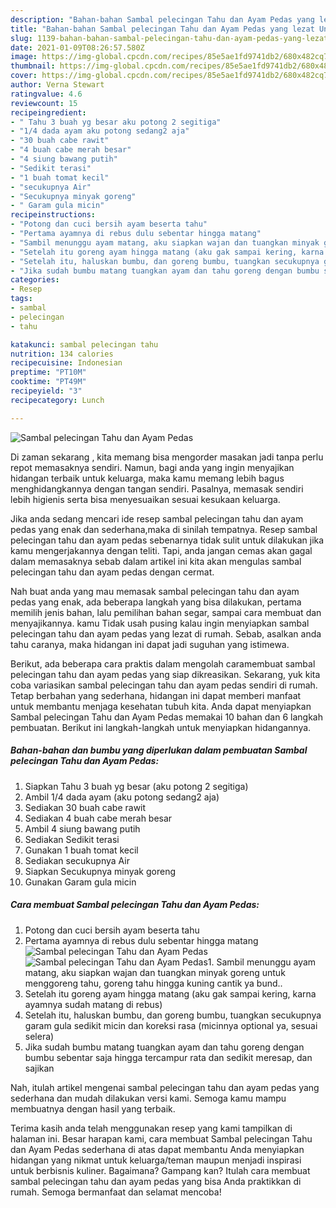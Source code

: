 ```yaml
---
description: "Bahan-bahan Sambal pelecingan Tahu dan Ayam Pedas yang lezat Untuk Jualan"
title: "Bahan-bahan Sambal pelecingan Tahu dan Ayam Pedas yang lezat Untuk Jualan"
slug: 1139-bahan-bahan-sambal-pelecingan-tahu-dan-ayam-pedas-yang-lezat-untuk-jualan
date: 2021-01-09T08:26:57.580Z
image: https://img-global.cpcdn.com/recipes/85e5ae1fd9741db2/680x482cq70/sambal-pelecingan-tahu-dan-ayam-pedas-foto-resep-utama.jpg
thumbnail: https://img-global.cpcdn.com/recipes/85e5ae1fd9741db2/680x482cq70/sambal-pelecingan-tahu-dan-ayam-pedas-foto-resep-utama.jpg
cover: https://img-global.cpcdn.com/recipes/85e5ae1fd9741db2/680x482cq70/sambal-pelecingan-tahu-dan-ayam-pedas-foto-resep-utama.jpg
author: Verna Stewart
ratingvalue: 4.6
reviewcount: 15
recipeingredient:
- " Tahu 3 buah yg besar aku potong 2 segitiga"
- "1/4 dada ayam aku potong sedang2 aja"
- "30 buah cabe rawit"
- "4 buah cabe merah besar"
- "4 siung bawang putih"
- "Sedikit terasi"
- "1 buah tomat kecil"
- "secukupnya Air"
- "Secukupnya minyak goreng"
- " Garam gula micin"
recipeinstructions:
- "Potong dan cuci bersih ayam beserta tahu"
- "Pertama ayamnya di rebus dulu sebentar hingga matang"
- "Sambil menunggu ayam matang, aku siapkan wajan dan tuangkan minyak goreng untuk menggoreng tahu, goreng tahu hingga kuning cantik ya bund.."
- "Setelah itu goreng ayam hingga matang (aku gak sampai kering, karna ayamnya sudah matang di rebus)"
- "Setelah itu, haluskan bumbu, dan goreng bumbu, tuangkan secukupnya garam gula sedikit micin dan koreksi rasa (micinnya optional ya, sesuai selera)"
- "Jika sudah bumbu matang tuangkan ayam dan tahu goreng dengan bumbu sebentar saja hingga tercampur rata dan sedikit meresap, dan sajikan"
categories:
- Resep
tags:
- sambal
- pelecingan
- tahu

katakunci: sambal pelecingan tahu 
nutrition: 134 calories
recipecuisine: Indonesian
preptime: "PT10M"
cooktime: "PT49M"
recipeyield: "3"
recipecategory: Lunch

---
```



![Sambal pelecingan Tahu dan Ayam Pedas](https://img-global.cpcdn.com/recipes/85e5ae1fd9741db2/680x482cq70/sambal-pelecingan-tahu-dan-ayam-pedas-foto-resep-utama.jpg)

Di zaman  sekarang , kita memang bisa mengorder masakan jadi tanpa perlu repot memasaknya sendiri. Namun, bagi anda yang ingin menyajikan hidangan terbaik untuk keluarga, maka kamu memang lebih bagus menghidangkannya dengan tangan sendiri. Pasalnya, memasak sendiri lebih higienis serta bisa menyesuaikan sesuai kesukaan keluarga.

Jika anda sedang mencari ide resep sambal pelecingan tahu dan ayam pedas yang enak dan sederhana,maka di sinilah tempatnya. Resep sambal pelecingan tahu dan ayam pedas  sebenarnya tidak sulit untuk dilakukan jika kamu mengerjakannya dengan teliti. Tapi, anda jangan cemas akan gagal dalam memasaknya 
sebab dalam artikel ini kita akan mengulas sambal pelecingan tahu dan ayam pedas dengan cermat.  



Nah buat anda yang mau memasak sambal pelecingan tahu dan ayam pedas yang enak, ada beberapa langkah yang bisa dilakukan, pertama memilih jenis bahan, lalu pemilihan bahan segar, sampai cara membuat dan menyajikannya. kamu Tidak usah pusing kalau ingin menyiapkan sambal pelecingan tahu dan ayam pedas yang lezat di rumah. Sebab, asalkan anda  tahu caranya, maka hidangan ini dapat jadi suguhan yang istimewa.

Berikut, ada beberapa cara praktis  dalam mengolah caramembuat sambal pelecingan tahu dan ayam pedas yang siap dikreasikan. Sekarang, yuk kita coba variasikan sambal pelecingan tahu dan ayam pedas sendiri di rumah. Tetap berbahan yang sederhana, hidangan ini dapat memberi manfaat untuk membantu menjaga kesehatan tubuh kita. Anda dapat menyiapkan Sambal pelecingan Tahu dan Ayam Pedas memakai 10 bahan dan 6 langkah pembuatan. Berikut ini langkah-langkah untuk menyiapkan hidangannya.

<!--inarticleads1-->

##### Bahan-bahan dan bumbu yang diperlukan dalam pembuatan Sambal pelecingan Tahu dan Ayam Pedas:

1. Siapkan  Tahu 3 buah yg besar (aku potong 2 segitiga)
1. Ambil 1/4 dada ayam (aku potong sedang2 aja)
1. Sediakan 30 buah cabe rawit
1. Sediakan 4 buah cabe merah besar
1. Ambil 4 siung bawang putih
1. Sediakan Sedikit terasi
1. Gunakan 1 buah tomat kecil
1. Sediakan secukupnya Air
1. Siapkan Secukupnya minyak goreng
1. Gunakan  Garam gula micin




<!--inarticleads2-->

##### Cara membuat Sambal pelecingan Tahu dan Ayam Pedas:

1. Potong dan cuci bersih ayam beserta tahu
1. Pertama ayamnya di rebus dulu sebentar hingga matang
<img src="https://img-global.cpcdn.com/steps/69b37e340b91e259/160x128cq70/sambal-pelecingan-tahu-dan-ayam-pedas-langkah-memasak-2-foto.jpg" alt="Sambal pelecingan Tahu dan Ayam Pedas"><img src="https://img-global.cpcdn.com/steps/4bd94f5c749acbe1/160x128cq70/sambal-pelecingan-tahu-dan-ayam-pedas-langkah-memasak-2-foto.jpg" alt="Sambal pelecingan Tahu dan Ayam Pedas">1. Sambil menunggu ayam matang, aku siapkan wajan dan tuangkan minyak goreng untuk menggoreng tahu, goreng tahu hingga kuning cantik ya bund..
1. Setelah itu goreng ayam hingga matang (aku gak sampai kering, karna ayamnya sudah matang di rebus)
1. Setelah itu, haluskan bumbu, dan goreng bumbu, tuangkan secukupnya garam gula sedikit micin dan koreksi rasa (micinnya optional ya, sesuai selera)
1. Jika sudah bumbu matang tuangkan ayam dan tahu goreng dengan bumbu sebentar saja hingga tercampur rata dan sedikit meresap, dan sajikan




Nah, itulah artikel mengenai  sambal pelecingan tahu dan ayam pedas  yang sederhana dan mudah dilakukan versi kami. Semoga kamu mampu membuatnya dengan hasil yang terbaik. 

Terima kasih anda telah menggunakan resep yang kami tampilkan di halaman ini. Besar harapan kami, cara membuat  Sambal pelecingan Tahu dan Ayam Pedas sederhana di atas dapat membantu Anda menyiapkan hidangan yang nikmat untuk keluarga/teman maupun menjadi inspirasi untuk berbisnis kuliner. Bagaimana? Gampang kan? Itulah cara membuat sambal pelecingan tahu dan ayam pedas yang bisa Anda praktikkan di rumah. Semoga bermanfaat dan selamat mencoba!

